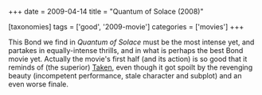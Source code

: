 +++
date = 2009-04-14
title = "Quantum of Solace (2008)"

[taxonomies]
tags = ['good', '2009-movie']
categories = ['movies']
+++

This Bond we find in *Quantum of Solace* must be the most intense yet,
and partakes in equally-intense thrills, and in what is perhaps the best
Bond movie yet. Actually the movie's first half (and its action) is so
good that it reminds of (the superior) [Taken], even though it got
spoilt by the revenging beauty (incompetent performance, stale character
and subplot) and an even worse finale.

  [Taken]: http://tshepang.net/taken-2008
